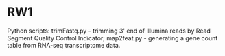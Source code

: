 # RW1
Python scripts: trimFastq.py - trimming 3' end of Illumina reads by Read Segment Quality Control Indicator; map2feat.py - generating a gene count table from RNA-seq transcriptome data.

